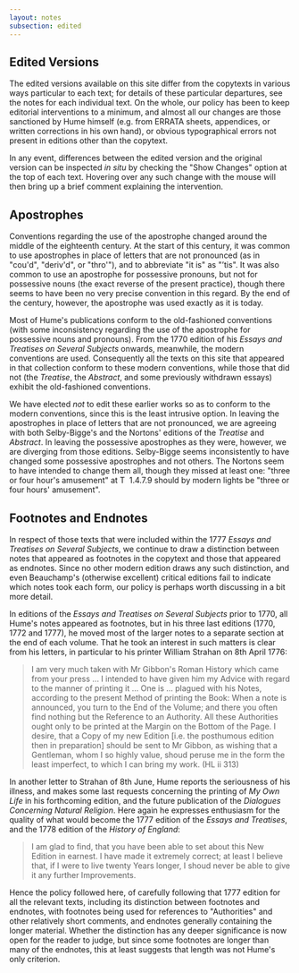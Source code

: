 ```yaml
---
layout: notes
subsection: edited
---
```

## Edited Versions

The edited versions available on this site differ from the copytexts in various ways particular to each text; for details of these particular departures, see the notes for each individual text. On the whole, our policy has been to keep editorial interventions to a minimum, and almost all our changes are those sanctioned by Hume himself (e.g. from ERRATA sheets, appendices, or written corrections in his own hand), or obvious typographical errors not present in editions other than the copytext.

In any event, differences between the edited version and the original version can be inspected *in situ* by checking the "Show Changes" option at the top of each text. Hovering over any such change with the mouse will then bring up a brief comment explaining the intervention.

## Apostrophes

Conventions regarding the use of the apostrophe changed around the middle of the eighteenth century. At the start of this century, it was common to use apostrophes in place of letters that are not pronounced (as in "cou'd", "deriv'd", or "thro'"), and to abbreviate "it is" as "’tis". It was also common to use an apostrophe for possessive pronouns, but not for possessive nouns (the exact reverse of the present practice), though there seems to have been no very precise convention in this regard. By the end of the century, however, the apostrophe was used exactly as it is today.

Most of Hume's publications conform to the old-fashioned conventions (with some inconsistency regarding the use of the apostrophe for possessive nouns and pronouns). From the 1770 edition of his *Essays and Treatises on Several Subjects* onwards, meanwhile, the modern conventions are used. Consequently all the texts on this site that appeared in that collection conform to these modern conventions, while those that did not (the *Treatise*, the *Abstract*, and some previously withdrawn essays) exhibit the old-fashioned conventions.

We have elected _not_ to edit these earlier works so as to conform to the modern conventions, since this is the least intrusive option. In leaving the apostrophes in place of letters that are not pronounced, we are agreeing with both Selby-Bigge's and the Nortons' editions of the *Treatise* and *Abstract*. In leaving the possessive apostrophes as they were, however, we are diverging from those editions. Selby-Bigge seems inconsistently to have changed some possessive apostrophes and not others. The Nortons seem to have intended to change them all, though they missed at least one: "three or four hour's amusement" at T&nbsp; 1.4.7.9 should by modern lights be "three or four hours' amusement".

## Footnotes and Endnotes

In respect of those texts that were included within the 1777 *Essays and Treatises on Several Subjects*, we continue to draw a distinction between notes that appeared as footnotes in the copytext and those that appeared as endnotes. Since no other modern edition draws any such distinction, and even Beauchamp's (otherwise excellent) critical editions fail to indicate which notes took each form, our policy is perhaps worth discussing in a bit more detail.

In editions of the *Essays and Treatises on Several Subjects* prior to 1770, all Hume's notes appeared as footnotes, but in his three last editions (1770, 1772 and 1777), he moved most of the larger notes to a separate section at the end of each volume. That he took an interest in such matters is clear from his letters, in particular to his printer William Strahan on 8th April 1776:

> I am very much taken with Mr Gibbon's Roman History which came from your press ... I intended to have given him my Advice with regard to the manner of printing it ... One is ... plagued with his Notes, according to the present Method of printing the Book: When a note is announced, you turn to the End of the Volume; and there you often find nothing but the Reference to an Authority. All these Authorities ought only to be printed at the Margin on the Bottom of the Page. I desire, that a Copy of my new Edition [i.e. the posthumous edition then in preparation] should be sent to Mr Gibbon, as wishing that a Gentleman, whom I so highly value, shoud peruse me in the form the least imperfect, to which I can bring my work. (HL&nbsp;ii 313)

In another letter to Strahan of 8th June, Hume reports the seriousness of his illness, and makes some last requests concerning the printing of *My Own Life* in his forthcoming edition, and the future publication of the *Dialogues Concerning Natural Religion*. Here again he expresses enthusiasm for the quality of what would become the 1777 edition of the *Essays and Treatises*, and the 1778 edition of the *History of England*:

> I am glad to find, that you have been able to set about this New Edition in earnest. I have made it extremely correct; at least I believe that, if I were to live twenty Years longer, I shoud never be able to give it any further Improvements.

Hence the policy followed here, of carefully following that 1777 edition for all the relevant texts, including its distinction between footnotes and endnotes, with footnotes being used for references to "Authorities" and other relatively short comments, and endnotes generally containing the longer material. Whether the distinction has any deeper significance is now open for the reader to judge, but since some footnotes are longer than many of the endnotes, this at least suggests that length was not Hume's only criterion.
